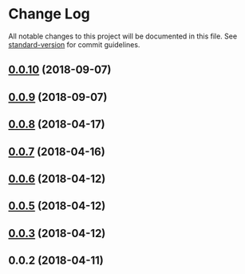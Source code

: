 # Change Log

All notable changes to this project will be documented in this file. See [standard-version](https://github.com/conventional-changelog/standard-version) for commit guidelines.

<a name="0.0.10"></a>
## [0.0.10](https://github.com/jiubao/swipe-core/compare/v0.0.9...v0.0.10) (2018-09-07)



<a name="0.0.9"></a>
## [0.0.9](https://github.com/jiubao/swipe-core/compare/v0.0.8...v0.0.9) (2018-09-07)



<a name="0.0.8"></a>
## [0.0.8](https://github.com/jiubao/swipe-core/compare/v0.0.7...v0.0.8) (2018-04-17)



<a name="0.0.7"></a>
## [0.0.7](https://github.com/jiubao/swipe-core/compare/v0.0.6...v0.0.7) (2018-04-16)



<a name="0.0.6"></a>
## [0.0.6](https://github.com/jiubao/swipe-core/compare/v0.0.5...v0.0.6) (2018-04-12)



<a name="0.0.5"></a>
## [0.0.5](https://github.com/jiubao/swipe-core/compare/v0.0.3...v0.0.5) (2018-04-12)



<a name="0.0.3"></a>
## [0.0.3](https://github.com/jiubao/swipe-core/compare/v0.0.2...v0.0.3) (2018-04-12)



<a name="0.0.2"></a>
## 0.0.2 (2018-04-11)

